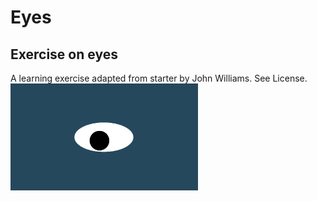# Eyes
## Exercise on eyes
A learning exercise adapted from starter by John Williams. See License.
<img src= "oneeye.png" width='300'/>
